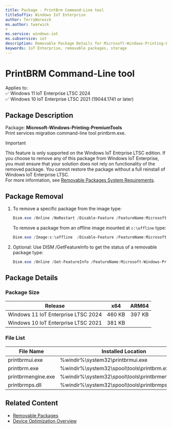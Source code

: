 ```yaml
---
title: Package - PrintBrm Command-Line tool
titleSuffix: Windows IoT Enterprise
author: TerryWarwick
ms.author: twarwick
v
ms.service: windows-iot
ms.subservice: iot
description: Removable Package Details for Microsoft-Windows-Printing-PremiumTools
keywords: IoT Enterprise, removable packages, storage
---
```


# PrintBRM Command-Line tool

Applies to:  
✅ Windows 11 IoT Enterprise LTSC 2024  
✅ Windows 10 IoT Enterprise LTSC 2021 (19044.1741 or later)  

## Package Description

Package: **Microsoft-Windows-Printing-PremiumTools** </br> Print services migration command-line tool printbrm.exe.

> [!IMPORTANT]
>
> This feature is only supported on the Windows IoT Entrprise LTSC edition.  If you choose to remove any of this package from Windows IoT Enterprise, you must ensure that your solution does not rely on functionality of the removed package. You cannot restore the package without a full reinstall of Windows IoT Enterprise LTSC.  
> For more information, see [Removable Packages System Requirements](../Removable-Packages.md#system-requirements).

## Package Removal

1. To remove a specific package from the image type:

   ```powershell
   Dism.exe /Online /NoRestart /Disable-Feature /FeatureName:Microsoft-Windows-Printing-PremiumTools /PackageName:@Package
   ````

   To remove a package from an offline image mounted at `c:\offline` type:

   ```powershell
   Dism.exe /Image:c:\offline  /Disable-Feature /FeatureName:Microsoft-Windows-Printing-PremiumTools /PackageName:@Package
   ```

1. Optional: Use DISM /GetFeatureInfo to get the status of a removable package type:

   ```powershell
   Dism.exe /Online /Get-FeatureInfo /FeatureName:Microsoft-Windows-Printing-PremiumTools /PackageName:@Package
   ````

## Package Details

### Package Size

| Release                             |   x64     |    ARM64    |
|-------------------------------------|:---------:|:-----------:|
| Windows 11 IoT Enterprise LTSC 2024 | 460 KB    | 397 KB      |
| Windows 10 IoT Enterprise LTSC 2021 | 381 KB    |             |

### File List

| File Name | Installed Location |
|-----------|--------------------|
| printbrmui.exe     | %windir%\system32\printbrmui.exe |
| printbrm.exe       | %windir%\system32\spool\tools\printbrm.exe |
| printbrmengine.exe | %windir%\system32\spool\tools\printbrmengine.exe |
| printbrmps.dll     | %windir%\system32\spool\tools\printbrmps.dll |

## Related Content

- [Removable Packages](../Removable-Packages.md)
- [Device Optimization Overview](../Overview.md)
